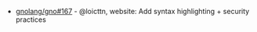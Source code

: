 * [gnolang/gno#167](https://github.com/gnolang/gno/pull/167) - @loicttn, website: Add syntax highlighting + security practices
